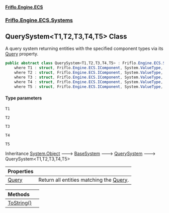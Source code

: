 #### [Friflo.Engine.ECS](index.md 'index')
### [Friflo.Engine.ECS.Systems](Friflo.Engine.ECS.Systems.md 'Friflo.Engine.ECS.Systems')

## QuerySystem<T1,T2,T3,T4,T5> Class

A query system returning entities with the specified component types via its [Query](QuerySystem_T1,T2,T3,T4,T5_.Query.md 'Friflo.Engine.ECS.Systems.QuerySystem<T1,T2,T3,T4,T5>.Query') property.

```csharp
public abstract class QuerySystem<T1,T2,T3,T4,T5> : Friflo.Engine.ECS.Systems.QuerySystem
    where T1 : struct, Friflo.Engine.ECS.IComponent, System.ValueType, System.ValueType
    where T2 : struct, Friflo.Engine.ECS.IComponent, System.ValueType, System.ValueType
    where T3 : struct, Friflo.Engine.ECS.IComponent, System.ValueType, System.ValueType
    where T4 : struct, Friflo.Engine.ECS.IComponent, System.ValueType, System.ValueType
    where T5 : struct, Friflo.Engine.ECS.IComponent, System.ValueType, System.ValueType
```
#### Type parameters

<a name='Friflo.Engine.ECS.Systems.QuerySystem_T1,T2,T3,T4,T5_.T1'></a>

`T1`

<a name='Friflo.Engine.ECS.Systems.QuerySystem_T1,T2,T3,T4,T5_.T2'></a>

`T2`

<a name='Friflo.Engine.ECS.Systems.QuerySystem_T1,T2,T3,T4,T5_.T3'></a>

`T3`

<a name='Friflo.Engine.ECS.Systems.QuerySystem_T1,T2,T3,T4,T5_.T4'></a>

`T4`

<a name='Friflo.Engine.ECS.Systems.QuerySystem_T1,T2,T3,T4,T5_.T5'></a>

`T5`

Inheritance [System.Object](https://docs.microsoft.com/en-us/dotnet/api/System.Object 'System.Object') &#129106; [BaseSystem](BaseSystem.md 'Friflo.Engine.ECS.Systems.BaseSystem') &#129106; [QuerySystem](QuerySystem.md 'Friflo.Engine.ECS.Systems.QuerySystem') &#129106; QuerySystem<T1,T2,T3,T4,T5>

| Properties | |
| :--- | :--- |
| [Query](QuerySystem_T1,T2,T3,T4,T5_.Query.md 'Friflo.Engine.ECS.Systems.QuerySystem<T1,T2,T3,T4,T5>.Query') | Return all entities matching the [Query](QuerySystem_T1,T2,T3,T4,T5_.Query.md 'Friflo.Engine.ECS.Systems.QuerySystem<T1,T2,T3,T4,T5>.Query'). |

| Methods | |
| :--- | :--- |
| [ToString()](QuerySystem_T1,T2,T3,T4,T5_.ToString().md 'Friflo.Engine.ECS.Systems.QuerySystem<T1,T2,T3,T4,T5>.ToString()') | |
